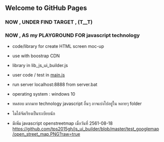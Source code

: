 ## Welcome to GitHub Pages

### NOW , UNDER FIND TARGET ,  (T__T)
### NOW , AS my PLAYGROUND FOR javascript technology  

- code/library for create HTML screen moc-up  
- use with  boostrap  CDN  


- library in lib_js_ui_builder.js 
- user code / test in [main.js](https://github.com/tps2015gh/js_ui_builder/blob/master/main.js) 
- run server localhost:8888 from server.bat 

- operating system : windows 10  

- ทดสอบ มากมาย technology javascript อื่นๆ อาจแบ่งไปอยู่ใน หลายๆ folder 
- ไมได้จัดเรียงเป็นระเบียบนัก 

- มีเพิ่ม javascript openstreetmap เมื่อวันที่ 2561-08-18    https://github.com/tps2015gh/js_ui_builder/blob/master/test_googlemap/open_street_map.PNG?raw=true   




